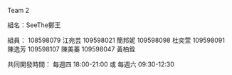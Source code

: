 Team 2

組名：SeeThe鄭王

組員：
108598079 江宛芸
109598021 簡邦妮
109598098 杜奕萱
109598091 陳逸芳
109598107 陳美蓁
109598047 黃柏銓

共同開發時間：
每週四 18:00-21:00
或
每週六 09:30-12:30